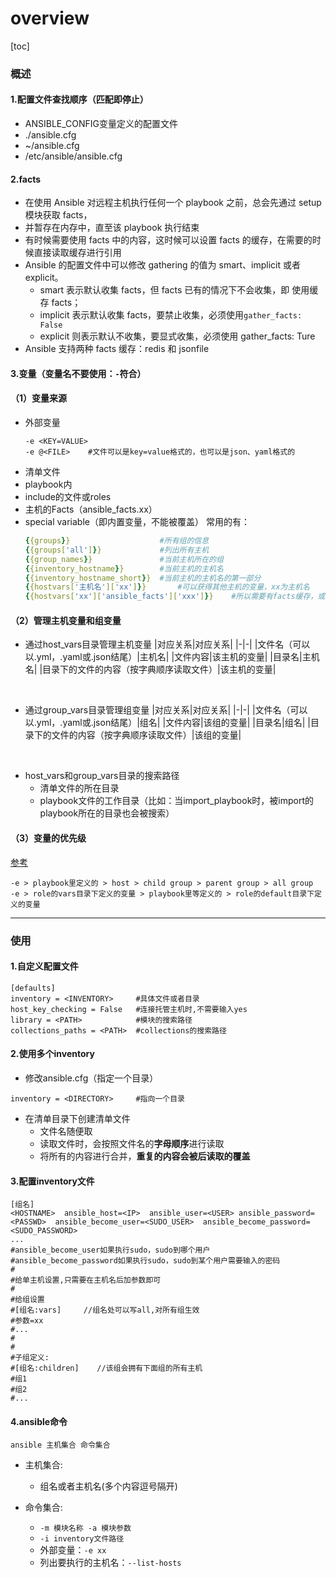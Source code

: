 # overview

[toc]

### 概述

#### 1.配置文件查找顺序（匹配即停止）
* ANSIBLE_CONFIG变量定义的配置文件
* ./ansible.cfg
* ~/ansible.cfg
* /etc/ansible/ansible.cfg

#### 2.facts
* 在使用 Ansible 对远程主机执行任何一个 playbook 之前，总会先通过 setup 模块获取 facts，
* 并暂存在内存中，直至该 playbook 执行结束
* 有时候需要使用 facts 中的内容，这时候可以设置 facts 的缓存，在需要的时候直接读取缓存进行引用
* Ansible 的配置文件中可以修改 gathering 的值为 smart、implicit 或者 explicit。
  * smart 表示默认收集 facts，但 facts 已有的情况下不会收集，即 使用缓存 facts；
  * implicit 表示默认收集 facts，要禁止收集，必须使用`gather_facts: False`
  * explicit 则表示默认不收集，要显式收集，必须使用 gather_facts: Ture
* Ansible 支持两种 facts 缓存：redis 和 jsonfile

#### 3.变量（变量名不要使用：`-`符合）

#### （1）变量来源
* 外部变量
  ```shell
  -e <KEY=VALUE>
  -e @<FILE>    #文件可以是key=value格式的，也可以是json、yaml格式的
  ```
* 清单文件
* playbook内
* include的文件或roles
* 主机的Facts（ansible_facts.xx）
* special variable（即内置变量，不能被覆盖）
  常用的有：
  ```yaml
  {{groups}}                    #所有组的信息
  {{groups['all']}}             #列出所有主机
  {{group_names}}               #当前主机所在的组
  {{inventory_hostname}}        #当前主机的主机名
  {{inventory_hostname_short}}  #当前主机的主机名的第一部分
  {{hostvars['主机名']['xx']}}       #可以获得其他主机的变量，xx为主机名
  {{hostvars['xx']['ansible_facts']['xxx']}}    #所以需要有facts缓存，或者在此playbook中之前已与该主机进行过通信
  ```

#### （2）管理主机变量和组变量
* 通过host_vars目录管理主机变量
  |对应关系|对应关系|
  |-|-|
  |文件名（可以以.yml，.yaml或.json结尾）|主机名|
	|文件内容|该主机的变量|
	|目录名|主机名|
	|目录下的文件的内容（按字典顺序读取文件）|该主机的变量|

</br>

* 通过group_vars目录管理组变量
  |对应关系|对应关系|
  |-|-|
	|文件名（可以以.yml，.yaml或.json结尾）|组名|
	|文件内容|该组的变量|
	|目录名|组名|
	|目录下的文件的内容（按字典顺序读取文件）|该组的变量|

</br>

* host_vars和group_vars目录的搜索路径
  * 清单文件的所在目录
  * playbook文件的工作目录（比如：当import_playbook时，被import的playbook所在的目录也会被搜索）

#### （3）变量的优先级

[参考](https://docs.ansible.com/ansible/latest/user_guide/playbooks_variables.html#understanding-variable-precedence)
```shell
-e > playbook里定义的 > host > child group > parent group > all group
-e > role的vars目录下定义的变量 > playbook里等定义的 > role的default目录下定义的变量
```

***
### 使用
#### 1.自定义配置文件
```shell
[defaults]
inventory = <INVENTORY>     #具体文件或者目录
host_key_checking = False   #连接托管主机时,不需要输入yes
library = <PATH>            #模块的搜索路径
collections_paths = <PATH>  #collections的搜索路径
```

#### 2.使用多个inventory
* 修改ansible.cfg（指定一个目录）
```shell
inventory = <DIRECTORY>     #指向一个目录
```
* 在清单目录下创建清单文件
  * 文件名随便取
  * 读取文件时，会按照文件名的**字母顺序**进行读取
  * 将所有的内容进行合并，**重复的内容会被后读取的覆盖**
#### 3.配置inventory文件
```shell
[组名]
<HOSTNAME>  ansible_host=<IP>  ansible_user=<USER> ansible_password=<PASSWD>  ansible_become_user=<SUDO_USER>  ansible_become_password=<SUDO_PASSWORD>
...
#ansible_become_user如果执行sudo，sudo到哪个用户
#ansible_become_password如果执行sudo，sudo到某个用户需要输入的密码
#
#给单主机设置,只需要在主机名后加参数即可
#
#给组设置
#[组名:vars]     //组名处可以写all,对所有组生效
#参数=xx
#...
#
#
#子组定义:
#[组名:children]    //该组会拥有下面组的所有主机
#组1
#组2
#...
```
#### 4.ansible命令
```shell
ansible 主机集合 命令集合
```
* 主机集合:
  * 组名或者主机名(多个内容逗号隔开)

* 命令集合:
  * `-m 模块名称 -a 模块参数`
  * `-i inventory文件路径`
  * 外部变量：`-e xx`
  * 列出要执行的主机名：`--list-hosts`
